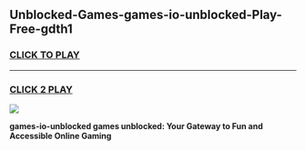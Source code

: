 
## Unblocked-Games-games-io-unblocked-Play-Free-gdth1
<h3>
<a href="https://premium76.site?title=games-io-unblocked&ref=23A">CLICK TO PLAY</a></h3>
<hr>

<h3>
<a href="https://premium76.site?title=games-io-unblocked&ref=23A">CLICK 2 PLAY</a>
  
</h3>

<a href="https://premium76.site?title=games-io-unblocked&ref=23A"><img src="https://clearcache.store/games.png"></a>


**games-io-unblocked games unblocked: Your Gateway to Fun and Accessible Online Gaming**
